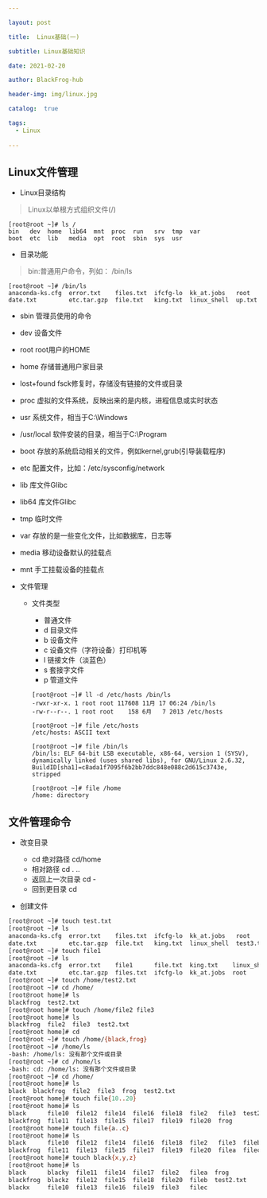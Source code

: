 ```yaml
---

layout: post

title:  Linux基础(一)

subtitle: Linux基础知识 

date: 2021-02-20

author: BlackFrog-hub

header-img: img/linux.jpg

catalog:  true

tags:
  - Linux
  
---
```


## Linux文件管理

- Linux目录结构

> Linux以单根方式组织文件(/)
    
    
    [root@root ~]# ls /
    bin   dev  home  lib64  mnt  proc  run   srv  tmp  var
    boot  etc  lib   media  opt  root  sbin  sys  usr
  
  
- 目录功能

>  bin:普通用户命令，列如： /bin/ls  

    [root@root ~]# /bin/ls
    anaconda-ks.cfg  error.txt    files.txt  ifcfg-lo  kk_at.jobs   root
    date.txt         etc.tar.gzp  file.txt   king.txt  linux_shell  up.txt

-  sbin 管理员使用的命令
-  dev 设备文件
-  root root用户的HOME
-  home 存储普通用户家目录 
-  lost+found fsck修复时，存储没有链接的文件或目录
-  proc 虚拟的文件系统，反映出来的是内核，进程信息或实时状态
-  usr 系统文件，相当于C:\Windows
-  /usr/local 软件安装的目录，相当于C:\Program
-  boot 存放的系统启动相关的文件，例如kernel,grub(引导装载程序)
-  etc 配置文件，比如：/etc/sysconfig/network
-  lib 库文件Glibc
-  lib64 库文件Glibc
-  tmp 临时文件
-  var 存放的是一些变化文件，比如数据库，日志等
-  media 移动设备默认的挂载点
-  mnt 手工挂载设备的挂载点
  

- 文件管理
  
  - 文件类型
    - 普通文件
    - d 目录文件
    - b 设备文件
    -  c 设备文件（字符设备）打印机等
    -  l 链接文件（淡蓝色）
    -  s 套接字文件
    -  p 管道文件



    ```
    [root@root ~]# ll -d /etc/hosts /bin/ls
    -rwxr-xr-x. 1 root root 117608 11月 17 06:24 /bin/ls
    -rw-r--r--. 1 root root    158 6月   7 2013 /etc/hosts
    
    [root@root ~]# file /etc/hosts
    /etc/hosts: ASCII text
    
    [root@root ~]# file /bin/ls
    /bin/ls: ELF 64-bit LSB executable, x86-64, version 1 (SYSV), dynamically linked (uses shared libs), for GNU/Linux 2.6.32, BuildID[sha1]=c8ada1f7095f6b2bb7ddc848e088c2d615c3743e, stripped
    
    [root@root ~]# file /home
    /home: directory
    
    ```

## 文件管理命令

- 改变目录

  - cd 绝对路径 cd/home
  - 相对路径 cd . ..
  - 返回上一次目录 cd -
  - 回到更目录 cd
  
- 创建文件
```bash
[root@root ~]# touch test.txt
[root@root ~]# ls
anaconda-ks.cfg  error.txt    files.txt  ifcfg-lo  kk_at.jobs   root       test.txt
date.txt         etc.tar.gzp  file.txt   king.txt  linux_shell  test3.txt  up.txt
[root@root ~]# touch file1
[root@root ~]# ls
anaconda-ks.cfg  error.txt    file1      file.txt  king.txt    linux_shell  test3.txt  up.txt
date.txt         etc.tar.gzp  files.txt  ifcfg-lo  kk_at.jobs  root         test.txt
[root@root ~]# touch /home/test2.txt
[root@root ~]# cd /home/
[root@root home]# ls
blackfrog  test2.txt
[root@root home]# touch /home/file2 file3
[root@root home]# ls
blackfrog  file2  file3  test2.txt
[root@root home]# cd
[root@root ~]# touch /home/{black,frog}
[root@root ~]# /home/ls
-bash: /home/ls: 没有那个文件或目录
[root@root ~]# cd /home/ls
-bash: cd: /home/ls: 没有那个文件或目录
[root@root ~]# cd /home/
[root@root home]# ls
black  blackfrog  file2  file3  frog  test2.txt
[root@root home]# touch file{10..20}
[root@root home]# ls
black      file10  file12  file14  file16  file18  file2   file3  test2.txt
blackfrog  file11  file13  file15  file17  file19  file20  frog
[root@root home]# touch file{a..c}
[root@root home]# ls
black      file10  file12  file14  file16  file18  file2   file3  fileb  frog
blackfrog  file11  file13  file15  file17  file19  file20  filea  filec  test2.txt
[root@root home]# touch black{x,y,z}
[root@root home]# ls
black      blacky  file11  file14  file17  file2   filea  frog
blackfrog  blackz  file12  file15  file18  file20  fileb  test2.txt
blackx     file10  file13  file16  file19  file3   filec
```
  
  
  
  
